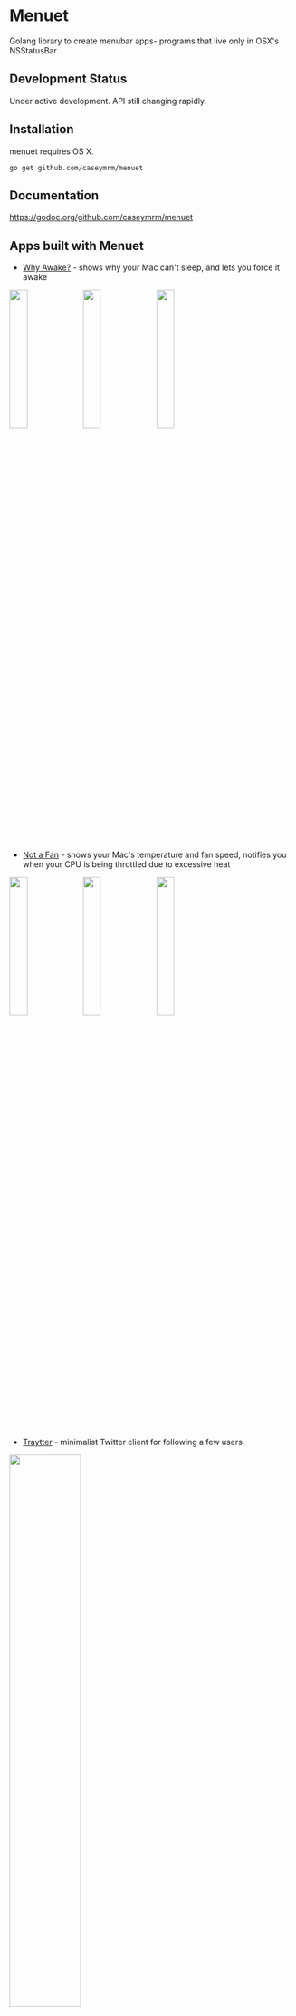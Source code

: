 # Menuet

Golang library to create menubar apps- programs that live only in OSX's NSStatusBar

## Development Status

Under active development. API still changing rapidly.

## Installation

menuet requires OS X.

`go get github.com/caseymrm/menuet`

## Documentation

https://godoc.org/github.com/caseymrm/menuet

## Apps built with Menuet

- [Why Awake?](https://github.com/caseymrm/whyawake) - shows why your Mac can't sleep, and lets you force it awake

<img src="https://github.com/caseymrm/whyawake/raw/master/static/cansleep.png" width="25%"/> <img src="https://github.com/caseymrm/whyawake/raw/master/static/cantsleep.png" width="25%"/> <img src="https://github.com/caseymrm/whyawake/raw/master/static/prevented.png" width="25%"/>

- [Not a Fan](https://github.com/caseymrm/notafan) - shows your Mac's temperature and fan speed, notifies you when your CPU is being throttled due to excessive heat

<img src="https://github.com/caseymrm/notafan/raw/master/notafan.png" width="25%"/> <img src="https://github.com/caseymrm/notafan/raw/master/throttled.png" width="25%"/> <img src="https://github.com/caseymrm/notafan/raw/master/notthrottled.png" width="25%"/>

- [Traytter](https://github.com/caseymrm/traytter) - minimalist Twitter client for following a few users

<img src="https://github.com/caseymrm/traytter/raw/master/traytter.png" width="50%"/>

- [Hacker News Menuet](https://github.com/unkrich/hackernews-menuet) - easily browse latest Hacker News posts

<img src="https://github.com/unkrich/hackernews-menuet/blob/master/static/screenshot.png" width="50%"/>

## [Hello World](https://github.com/caseymrm/menuet/tree/master/cmd/helloworld)

```go
package main

import (
	"time"

	"github.com/caseymrm/menuet"
)

func helloClock() {
	for {
		menuet.App().SetMenuState(&menuet.MenuState{
			Title: "Hello World " + time.Now().Format(":05"),
		})
		time.Sleep(time.Second)
	}
}

func main() {
	go helloClock()
	menuet.App().RunApplication()
}

```

![Output](https://github.com/caseymrm/menuet/raw/master/static/helloworld.gif)

## [Catalog](https://github.com/caseymrm/menuet/tree/master/cmd/catalog)

The catalog app is useful for trying many of the possible combinations of features.

<img src="https://github.com/caseymrm/menuet/raw/master/static/catalog.png" width="50%"/>

## Advanced Features

```go
package main

import (
	"encoding/json"
	"fmt"
	"log"
	"net/http"
	"net/url"
	"sort"
	"strconv"
	"time"

	"github.com/caseymrm/menuet"
)

func temperature(woeid string) (temp, unit, text string) {
	url := "https://query.yahooapis.com/v1/public/yql?format=json&q=select%20item.condition%20from%20weather.forecast%20where%20woeid%20%3D%20" + woeid
	resp, err := http.Get(url)
	if err != nil {
		log.Fatal(err)
	}
	var response struct {
		Query struct {
			Results struct {
				Channel struct {
					Item struct {
						Condition struct {
							Temp string `json:"temp"`
							Text string `json:"text"`
						} `json:"condition"`
					} `json:"item"`
					Units struct {
						Temperature string `json:"temperature"`
					} `json:"units"`
				} `json:"channel"`
			} `json:"results"`
		} `json:"query"`
	}
	dec := json.NewDecoder(resp.Body)
	err = dec.Decode(&response)
	if err != nil {
		log.Fatal(err)
	}
	return response.Query.Results.Channel.Item.Condition.Temp, response.Query.Results.Channel.Units.Temperature, response.Query.Results.Channel.Item.Condition.Text
}

func location(query string) (string, string) {
	url := "https://query.yahooapis.com/v1/public/yql?format=json&q=select%20woeid,name%20from%20geo.places%20where%20text%3D%22" + url.QueryEscape(query) + "%22"
	resp, err := http.Get(url)
	if err != nil {
		log.Printf("Get: %v", err)
		menuet.App().Alert(menuet.Alert{
			MessageText:     "Could not get the weather",
			InformativeText: err.Error(),
		})
		return "", ""
	}
	var response struct {
		Query struct {
			Results struct {
				Place struct {
					Name  string `json:"name"`
					WoeID string `json:"woeid"`
				} `json:"place"`
			} `json:"results"`
		} `json:"query"`
	}
	dec := json.NewDecoder(resp.Body)
	err = dec.Decode(&response)
	if err != nil {
		log.Printf("Decode: %v", err)
		menuet.App().Alert(menuet.Alert{
			MessageText:     "Could not search for location",
			InformativeText: err.Error(),
		})
		return "", ""
	}
	return response.Query.Results.Place.Name, response.Query.Results.Place.WoeID
}

func temperatureString(woeid string) string {
	temp, unit, text := temperature(woeid)
	return fmt.Sprintf("%s°%s and %s", temp, unit, text)
}

func setWeather() {
	menuet.App().SetMenuState(&menuet.MenuState{
		Title: temperatureString(menuet.Defaults().String("loc")),
	})
}

var woeids = map[int]string{
	2442047: "Los Angeles",
	2487956: "San Francisco",
	2459115: "New York",
}

func menuPreview(woeid string) func() []menuet.MenuItem {
	return func() []menuet.MenuItem {
		return []menuet.MenuItem{
			menuet.MenuItem{
				Text: temperatureString(woeid),
				Clicked: func() {
					setLocation(woeid)
				},
			},
		}
	}
}

func menuItems() []menuet.MenuItem {
	items := []menuet.MenuItem{}

	currentWoeid := menuet.Defaults().String("loc")
	currentNumber, err := strconv.Atoi(currentWoeid)
	if err != nil {
		log.Printf("Atoi: %v", err)
	}
	found := false
	for woeid, name := range woeids {
		woeStr := strconv.Itoa(woeid)
		items = append(items, menuet.MenuItem{
			Text: name,
			Clicked: func() {
				setLocation(woeStr)
			},
			State:    woeStr == menuet.Defaults().String("loc"),
			Children: menuPreview(woeStr),
		})
		if woeid == currentNumber {
			found = true
		}
	}
	if !found {
		items = append(items, menuet.MenuItem{
			Text: menuet.Defaults().String("name"),
			Clicked: func() {
				setLocation(currentWoeid)
			},
			Children: menuPreview(currentWoeid),
			State:    true,
		})
	}
	sort.Slice(items, func(i, j int) bool {
		return items[i].Text < items[j].Text
	})
	items = append(items, menuet.MenuItem{
		Text: "Other...",
		Clicked: func() {
			response := menuet.App().Alert(menuet.Alert{
				MessageText: "Where would you like to display the weather for?",
				Inputs:      []string{"Location"},
				Buttons:     []string{"Search", "Cancel"},
			})
			if response.Button == 0 && len(response.Inputs) == 1 && response.Inputs[0] != "" {
				newName, newWoeid := location(response.Inputs[0])
				if newWoeid != "" && newName != "" {
					menuet.Defaults().SetString("loc", newWoeid)
					menuet.Defaults().SetString("name", newName)
					menuet.App().Notification(menuet.Notification{
						Title:    fmt.Sprintf("Showing weather for %s", newName),
						Subtitle: temperatureString(newWoeid),
					})
					setWeather()
				}
			}
		},
	})
	return items
}

func hourlyWeather() {
	for {
		setWeather()
		time.Sleep(time.Hour)
	}
}

func setLocation(woeid string) {
	menuet.Defaults().SetString("loc", woeid)
	setWeather()
}

func main() {
	// Load the location from last time
	woeid := menuet.Defaults().String("loc")
	if woeid == "" {
		menuet.Defaults().SetString("loc", "2442047")
	}

	// Start the hourly check, and set the first value
	go hourlyWeather()

	// Configure the application
	menuet.App().Label = "com.github.caseymrm.menuet.weather"

	// Hook up the on-click to populate the menu
	menuet.App().Children = menuItems

	// Run the app (does not return)
	menuet.App().RunApplication()
}
```

![Output](https://github.com/caseymrm/menuet/raw/master/static/weather.png)

## License

Menuet is licensed under the MIT license, so you are welcome to make closed source menubar apps with it as long as you preserve the copyright. For details see [the LICENSE file](LICENSE).
